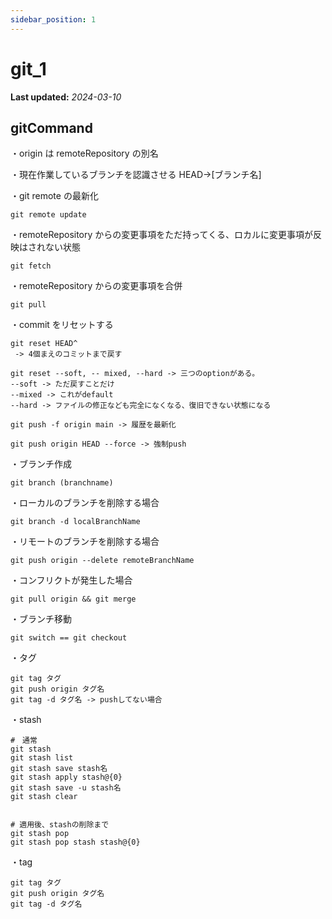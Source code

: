 ```yaml
---
sidebar_position: 1
---
```


# git_1

**Last updated:** _2024-03-10_

## gitCommand

・origin は remoteRepository の別名

・現在作業しているブランチを認識させる
HEAD->[ブランチ名]

・git remote の最新化

```
git remote update
```

・remoteRepository からの変更事項をただ持ってくる、ロカルに変更事項が反映はされない状態

```
git fetch
```

・remoteRepository からの変更事項を合併

```
git pull
```

・commit をリセットする

```
git reset HEAD^
 -> 4個まえのコミットまで戻す

git reset --soft, -- mixed, --hard -> 三つのoptionがある。
--soft -> ただ戻すことだけ
--mixed -> これがdefault
--hard -> ファイルの修正なども完全になくなる、復旧できない状態になる

git push -f origin main -> 履歴を最新化

git push origin HEAD --force -> 強制push
```

・ブランチ作成

```
git branch (branchname)
```

・ローカルのブランチを削除する場合

```
git branch -d localBranchName
```

・リモートのブランチを削除する場合

```git
git push origin --delete remoteBranchName
```

・コンフリクトが発生した場合

```
git pull origin && git merge
```

・ブランチ移動

```
git switch == git checkout
```

・タグ

```
git tag タグ
git push origin タグ名
git tag -d タグ名 -> pushしてない場合
```

・stash

```
#　通常
git stash
git stash list
git stash save stash名
git stash apply stash@{0}
git stash save -u stash名
git stash clear


# 適用後、stashの削除まで
git stash pop
git stash pop stash stash@{0}
```

・tag

```
git tag タグ
git push origin タグ名
git tag -d タグ名
```
